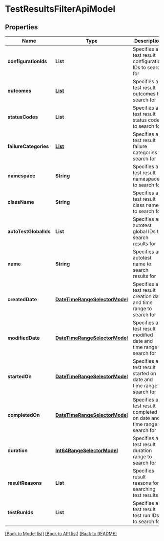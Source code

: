 # TestResultsFilterApiModel
## Properties

| Name | Type | Description | Notes |
|------------ | ------------- | ------------- | -------------|
| **configurationIds** | **List** | Specifies a test result configuration IDs to search for | [optional] [default to null] |
| **outcomes** | [**List**](TestResultOutcome.md) | Specifies a test result outcomes to search for | [optional] [default to null] |
| **statusCodes** | **List** | Specifies a test result status codes to search for | [optional] [default to null] |
| **failureCategories** | [**List**](FailureCategoryModel.md) | Specifies a test result failure categories to search for | [optional] [default to null] |
| **namespace** | **String** | Specifies a test result namespace to search for | [optional] [default to null] |
| **className** | **String** | Specifies a test result class name to search for | [optional] [default to null] |
| **autoTestGlobalIds** | **List** | Specifies an autotest global IDs to search results for | [optional] [default to null] |
| **name** | **String** | Specifies an autotest name to search results for | [optional] [default to null] |
| **createdDate** | [**DateTimeRangeSelectorModel**](DateTimeRangeSelectorModel.md) | Specifies a test result creation date and time range to search for | [optional] [default to null] |
| **modifiedDate** | [**DateTimeRangeSelectorModel**](DateTimeRangeSelectorModel.md) | Specifies a test result modified date and time range to search for | [optional] [default to null] |
| **startedOn** | [**DateTimeRangeSelectorModel**](DateTimeRangeSelectorModel.md) | Specifies a test result started on date and time range to search for | [optional] [default to null] |
| **completedOn** | [**DateTimeRangeSelectorModel**](DateTimeRangeSelectorModel.md) | Specifies a test result completed on date and time range to search for | [optional] [default to null] |
| **duration** | [**Int64RangeSelectorModel**](Int64RangeSelectorModel.md) | Specifies a test result duration range to search for | [optional] [default to null] |
| **resultReasons** | **List** | Specifies result reasons for searching test results | [optional] [default to null] |
| **testRunIds** | **List** | Specifies a test result test run IDs to search for | [optional] [default to null] |

[[Back to Model list]](../README.md#documentation-for-models) [[Back to API list]](../README.md#documentation-for-api-endpoints) [[Back to README]](../README.md)

